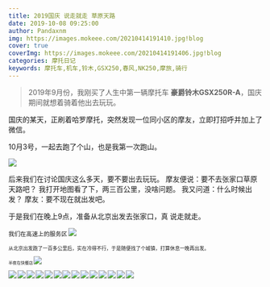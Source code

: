 ```yaml
---
title: 2019国庆 说走就走 草原天路
date: 2019-10-08 09:25:00
author: Pandaxnm
img: https://images.mokeee.com/20210414191410.jpg!blog
cover: true
coverImg: https://images.mokeee.com/20210414191406.jpg!blog
categories: 摩托日记
keywords: 摩托车,机车,铃木,GSX250,春风,NK250,摩旅,骑行
---
```


> 2019年9月份，我刚买了人生中第一辆摩托车 **豪爵铃木GSX250R-A**，国庆期间就想着骑着他出去玩玩。

<!-- more -->

国庆的某天，正刷着哈罗摩托，突然发现一位同小区的摩友，立即打招呼并加上了微信。

10月3号，一起去跑了个山，也是我第一次跑山。

![](https://images.mokeee.com/20210415104734.jpg)

后来我们在讨论国庆这么多天，要不要出去玩玩。
摩友便说：要不去张家口草原天路吧？ 我打开地图看了下，两三百公里，没啥问题。
我又问道：什么时候出发？
摩友：要不现在就出发吧。

于是我们在晚上9点，准备从北京出发去张家口，真 说走就走。

<small>我们在高速上的服务区<small>
![](https://images.mokeee.com/20210414191400.jpg!blog?imageMogr2/auto-orient)

从北京出发跑了一百多公里后，实在冷得不行，于是随便找了个城镇，打算休息一晚再出发。

<small>半夜在快餐店<small>
![](https://images.mokeee.com/20210414191415.png!blog?imageMogr2/auto-orient)


![](https://images.mokeee.com/20210414191414.jpg!blog?imageMogr2/auto-orient)
![](https://images.mokeee.com/20210414191412.jpg!blog?imageMogr2/auto-orient)
![](https://images.mokeee.com/20210414191411.jpg!blog?imageMogr2/auto-orient)
![](https://images.mokeee.com/20210414191410.jpg!blog?imageMogr2/auto-orient)
![](https://images.mokeee.com/20210414191409.jpg!blog?imageMogr2/auto-orient)
![](https://images.mokeee.com/20210414191408.jpg!blog?imageMogr2/auto-orient)
![](https://images.mokeee.com/20210414191407.jpg!blog?imageMogr2/auto-orient)
![](https://images.mokeee.com/20210414191406.jpg!blog?imageMogr2/auto-orient)
![](https://images.mokeee.com/20210414191405.jpg!blog?imageMogr2/auto-orient)
![](https://images.mokeee.com/20210414191404.jpg!blog?imageMogr2/auto-orient)
![](https://images.mokeee.com/20210414191403.jpg!blog?imageMogr2/auto-orient)
![](https://images.mokeee.com/20210414191402.jpg!blog?imageMogr2/auto-orient)
![](https://images.mokeee.com/20210414191401.jpg!blog?imageMogr2/auto-orient)
![](https://images.mokeee.com/20210414191359.JPG!blog?imageMogr2/auto-orient)
